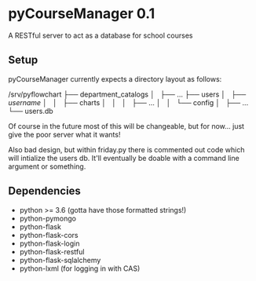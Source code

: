 # pyCourseManager 0.1
A RESTful server to act as a database for school courses

## Setup
pyCourseManager currently expects a directory layout as follows:

/srv/pyflowchart
├── department_catalogs
│   ├── ...
├── users
│   ├── *username*
│   │   ├── charts
│   │   │   ├── ... 
│   │   └── config
│   ├── ...
└── users.db

Of course in the future most of this will be changeable, but for now... just
give the poor server what it wants!

Also bad design, but within friday.py there is commented out code which will
intialize the users db. It'll eventually be doable with a command line argument
or something.

## Dependencies
- python >= 3.6 (gotta have those formatted strings!)
- python-pymongo
- python-flask
- python-flask-cors
- python-flask-login
- python-flask-restful
- python-flask-sqlalchemy
- python-lxml (for logging in with CAS)
